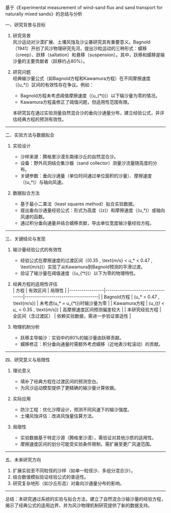 

基于《Experimental measurement of wind-sand flux and sand transport for naturally mixed sands》的总结与分析

一、研究背景与目标
1. 研究背景  
   风沙运动对沙漠扩展、土壤风蚀及沙尘暴研究具有重要意义。Bagnold（1941）开创了风沙物理研究先河，提出沙粒运动的三种形式：蠕移（creep）、跃移（saltation）和悬移（suspension）。其中，跃移和蠕移是输沙量的主要贡献者（跃移约占80%）。

2. 研究问题  
   经典输沙量公式（如Bagnold方程和Kawamura方程）在不同摩擦速度（\(u_*\)）区间的有效性存在争议。例如：
   - Bagnold方程未考虑阈值摩擦速度（\(u_{*t}\)）以下输沙量为零的情况。
   - Kawamura方程虽修正了阈值问题，但适用性范围有限。

   本研究旨在通过实验测量自然混合沙的垂向沙通量分布，建立经验公式，并评估经典方程的预测有效性。

---

二、实验方法与数据拟合
1. 实验设计  
   - 沙样来源：腾格里沙漠东南缘沙丘的自然混合沙。
   - 设备：野外风洞结合集沙器（sand collector）测量沙流量随高度的分布。
   - 关键参数：垂向沙通量（单位时间通过单位面积的沙量）、摩擦速度（\(u_*\)）与轴向风速。

2. 数据拟合方法  
   - 基于最小二乘法（least squares method）拟合实验数据。
   - 提出垂向沙通量经验公式：形式为高度（\(z\)）和摩擦速度（\(u_*\)）或轴向风速的函数。
   - 通过积分垂向通量并结合蠕移贡献，导出单位宽度输沙量经验方程。

---

三、关键结论与发现
1. 输沙量经验公式的有效性  
   - 经验公式在摩擦速度的过渡区间（\(0.35 \, \text{m/s} < u_* < 0.47 \, \text{m/s}\)）实现了从Kawamura到Bagnold预测的平滑过渡。
   - 验证了输沙量在阈值速度（\(u_{*t}\)）以下为零的物理特性。

2. 经典方程的适用性评估  
   | 方程            | 有效区间                          | 局限性                             |
   |-----------------|----------------------------------|------------------------------------|
   | Bagnold方程     | \(u_* > 0.47 \, \text{m/s}\)     | 未考虑\(u_* = u_{*t}\)时输沙量为零 |
   | Kawamura方程    | \(u_{*t} < u_* < 0.35 \, \text{m/s}\) | 高摩擦速度区间预测偏差较大         |
   | 本研究经验方程  | 全区间（含过渡区）               | 依赖实验数据，需进一步验证普适性  |

3. 物理机制分析  
   - 跃移主导输沙：实验中约80%的输沙量由跃移贡献。
   - 蠕移修正：积分垂向通量时需额外考虑蠕移（近地表沙粒滚动）的贡献。

---

四、研究意义与局限性
1. 理论意义  
   - 填补了经典方程在过渡区间的预测空白。
   - 为风沙运动模型提供了更精确的输沙量计算依据。

2. 实际应用  
   - 防沙工程：优化沙障设计，预测不同风速下的输沙强度。
   - 土壤风蚀评估：改进风蚀量估算方法。

3. 局限性  
   - 实验数据基于特定沙源（腾格里沙漠），需验证对其他沙质的适用性。
   - 摩擦速度区间的划分可能受实验条件限制，需扩展至更广风速范围。

---

五、未来研究方向
1. 扩展实验至不同粒径的沙样（如单一粒径沙、多组分混合沙）。
2. 结合数值模拟验证经验公式的普适性。
3. 研究复杂地形（如沙丘形态）对垂向沙通量分布的影响。

---

总结：本研究通过系统的实验与拟合方法，建立了自然混合沙输沙量的经验方程，揭示了经典公式的适用边界，并为风沙物理机制研究提供了新的数据支持。